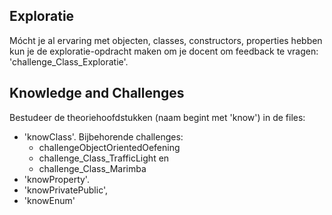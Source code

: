 ## Exploratie

Mócht je al ervaring met objecten, classes, constructors, properties hebben kun je de exploratie-opdracht maken om je docent om feedback te vragen: 'challenge_Class_Exploratie'.

## Knowledge and Challenges

Bestudeer de theoriehoofdstukken (naam begint met 'know') in de files:

+ 'knowClass'. Bijbehorende challenges: 
	+ challengeObjectOrientedOefening
	+ challenge_Class_TrafficLight en
	+ challenge_Class_Marimba
+ 'knowProperty'.
+ 'knowPrivatePublic',
+ 'knowEnum'

